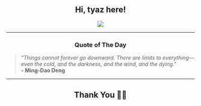 <h2 align="center"> Hi, tyaz here!</h2>

<p align="center">
<a href="https://github.com/tyazx" alt="github streak"><img src="https://dvst-streak.herokuapp.com/?user=tyazx&theme=tokyonight&fire=DD472C"></a>
</p>

<hr>
<h3 align="center">Quote of The Day</h3>
<p align="center">
<blockquote>
<i>"Things cannot forever go downward. There are limits to everything—even the cold, and the darkness, and the wind, and the dying."</i>
<br>
<b>- Ming-Dao Deng</b>
</blockquote>
</p>


<hr>
<h2 align="center">Thank You 🙏🏼</h2>
